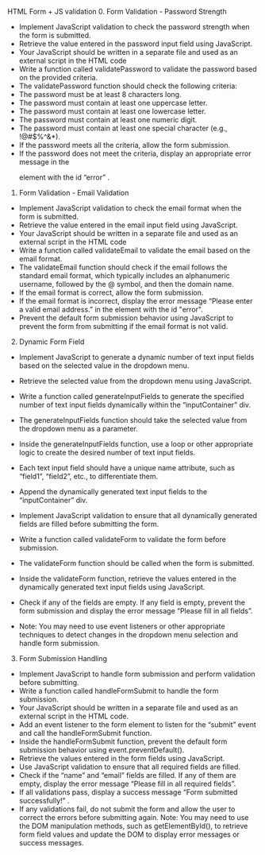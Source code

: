 HTML Form + JS validation
0. Form Validation - Password Strength
-	Implement JavaScript validation to check the password strength when the form is submitted.
-	Retrieve the value entered in the password input field using JavaScript.
-	Your JavaScript should be written in a separate file and used as an external script in the HTML code
-	Write a function called validatePassword to validate the password based on the provided criteria.
-	The validatePassword function should check the following criteria:
-	The password must be at least 8 characters long.
-	The password must contain at least one uppercase letter.
-	The password must contain at least one lowercase letter.
-	The password must contain at least one numeric digit.
-	The password must contain at least one special character (e.g., !@#$%^&*).
-	If the password meets all the criteria, allow the form submission.
-	If the password does not meet the criteria, display an appropriate error message in the <p> element with the id “error” .

1. Form Validation - Email Validation
-	Implement JavaScript validation to check the email format when the form is submitted.
-	Retrieve the value entered in the email input field using JavaScript.
-	Your JavaScript should be written in a separate file and used as an external script in the HTML code
-	Write a function called validateEmail to validate the email based on the email format.
-	The validateEmail function should check if the email follows the standard email format, which typically includes an alphanumeric username, followed by the @ symbol, and then the domain name.
-	If the email format is correct, allow the form submission.
-	If the email format is incorrect, display the error message “Please enter a valid email address.” in the
element with the id "error".
-	Prevent the default form submission behavior using JavaScript to prevent the form from submitting if the email format is not valid.

2. Dynamic Form Field
-	Implement JavaScript to generate a dynamic number of text input fields based on the selected value in the dropdown menu.
-	Retrieve the selected value from the dropdown menu using JavaScript.
-	Write a function called generateInputFields to generate the specified number of text input fields dynamically within the “inputContainer” div.
-	The generateInputFields function should take the selected value from the dropdown menu as a parameter.
-	Inside the generateInputFields function, use a loop or other appropriate logic to create the desired number of text input fields.
-	Each text input field should have a unique name attribute, such as “field1”, “field2”, etc., to differentiate them.
-	Append the dynamically generated text input fields to the “inputContainer” div.
-	Implement JavaScript validation to ensure that all dynamically generated fields are filled before submitting the form.
-	Write a function called validateForm to validate the form before submission.

-	The validateForm function should be called when the form is submitted.
-	Inside the validateForm function, retrieve the values entered in the dynamically generated text input fields using JavaScript.
-	Check if any of the fields are empty. If any field is empty, prevent the form submission and display the error message “Please fill in all fields”.
-	Note: You may need to use event listeners or other appropriate techniques to detect changes in the dropdown menu selection and handle form submission.

3. Form Submission Handling
-	Implement JavaScript to handle form submission and perform validation before submitting.
-	Write a function called handleFormSubmit to handle the form submission.
-	Your JavaScript should be written in a separate file and used as an external script in the HTML code.
-	Add an event listener to the form element to listen for the “submit” event and call the handleFormSubmit function.
-	Inside the handleFormSubmit function, prevent the default form submission behavior using event.preventDefault().
-	Retrieve the values entered in the form fields using JavaScript.
-	Use JavaScript validation to ensure that all required fields are filled.
-	Check if the “name” and “email” fields are filled. If any of them are empty, display the error message “Please fill in all required fields”.
-	If all validations pass, display a success message “Form submitted successfully!” .
-	If any validations fail, do not submit the form and allow the user to correct the errors before submitting again.
Note: You may need to use the DOM manipulation methods, such as getElementById(), to retrieve form field values and update the DOM to display error messages or success messages.